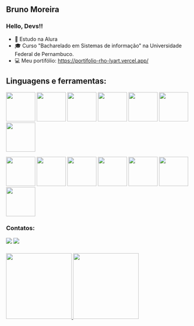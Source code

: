 ## Bruno Moreira
### Hello, Devs!!


- 🎒 Estudo na Alura
- 🎓 Curso "Bacharelado em Sistemas de informação" na Universidade Federal de Pernambuco.
- 💻 Meu portifólio: https://portifolio-rho-lyart.vercel.app/

## Linguagens e ferramentas:

            
<img src="https://cdn.jsdelivr.net/gh/devicons/devicon/icons/css3/css3-plain-wordmark.svg" width="80" height="80"/>           <img src="https://cdn.jsdelivr.net/gh/devicons/devicon/icons/html5/html5-plain-wordmark.svg" width="80" height="80"/>              <img src="https://cdn.jsdelivr.net/gh/devicons/devicon/icons/javascript/javascript-original.svg" width="80" height="80"/>          <img src="https://cdn.jsdelivr.net/gh/devicons/devicon/icons/react/react-original-wordmark.svg" width="80" height="80"/>           <img src="https://cdn.jsdelivr.net/gh/devicons/devicon/icons/typescript/typescript-plain.svg" width="80" height="80" />            <img src="https://cdn.jsdelivr.net/gh/devicons/devicon/icons/jquery/jquery-plain-wordmark.svg" width="80" height="80" />          <img src="https://cdn.jsdelivr.net/gh/devicons/devicon/icons/nextjs/nextjs-original-wordmark.svg"  width="80" height="80"/>  


<img src="https://cdn.jsdelivr.net/gh/devicons/devicon/icons/vuejs/vuejs-original-wordmark.svg" width="80" height="80" />         <img src="https://cdn.jsdelivr.net/gh/devicons/devicon/icons/git/git-original.svg" width="80" height="80" />                       <img src="https://cdn.jsdelivr.net/gh/devicons/devicon/icons/eslint/eslint-original-wordmark.svg" width="80" height="80"  />       <img src="https://cdn.jsdelivr.net/gh/devicons/devicon/icons/bootstrap/bootstrap-plain-wordmark.svg" width="80" height="80" />      <img src="https://cdn.jsdelivr.net/gh/devicons/devicon/icons/sass/sass-original.svg" width="80" height="80" />                      <img src="https://cdn.jsdelivr.net/gh/devicons/devicon/icons/python/python-original-wordmark.svg" width="80" height="80" />         <img src="https://cdn.jsdelivr.net/gh/devicons/devicon/icons/mysql/mysql-plain-wordmark.svg" width="80" height="80" />       
          
  
 ### Contatos:
 <div>
  <a href = "mailto:brunom764@gmail.com"><img src="https://img.shields.io/badge/Gmail-D14836?style=for-the-badge&logo=gmail&logoColor=white" target="_blank"></a>      
  <a href="https://www.linkedin.com/in/bruno-miguel-a08022239/" target="_blank"><img src="https://img.shields.io/badge/-LinkedIn-%230077B5?style=for-the-badge&logo=linkedin&logoColor=white" target="_blank"></a>   
</div>
           
 
###
<div>
<a href="https://github.com/brunom764">
            <img height="180em" src="https://github-readme-stats.vercel.app/api?username=brunom764&show_icons=true&theme=dracula&include_all_commits=true&count_private=true"/>
<img height="180em" src="https://github-readme-stats.vercel.app/api/top-langs/?username=brunom764&layout=compact&langs_count=7&theme=dracula"/>
            
</div>
            
             

